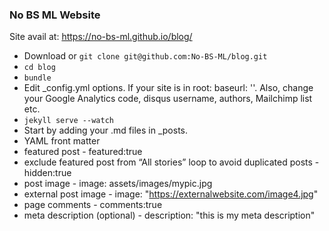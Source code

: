 ### No BS ML Website
Site avail at: https://no-bs-ml.github.io/blog/

- Download or ```git clone git@github.com:No-BS-ML/blog.git```
- ```cd blog```
- ```bundle```
- Edit _config.yml options. If your site is in root: baseurl: ''. Also, change your Google Analytics code, disqus username, authors, Mailchimp list etc.
- ```jekyll serve --watch```
- Start by adding your .md files in _posts. 
- YAML front matter
- featured post - featured:true
- exclude featured post from “All stories” loop to avoid duplicated posts - hidden:true
- post image - image: assets/images/mypic.jpg
- external post image - image: "https://externalwebsite.com/image4.jpg"
- page comments - comments:true
- meta description (optional) - description: "this is my meta description"

